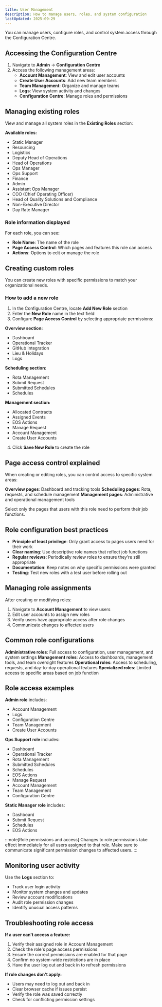 ```yaml
---
title: User Management
description: How to manage users, roles, and system configuration
lastUpdated: 2025-09-29
---
```


You can manage users, configure roles, and control system access through the Configuration Centre.

## Accessing the Configuration Centre

1. Navigate to **Admin** → **Configuration Centre**
2. Access the following management areas:
   - **Account Management**: View and edit user accounts
   - **Create User Accounts**: Add new team members
   - **Team Management**: Organize and manage teams
   - **Logs**: View system activity and changes
   - **Configuration Centre**: Manage roles and permissions

## Managing existing roles

View and manage all system roles in the **Existing Roles** section:

**Available roles:**
- Static Manager
- Resourcing
- Logistics
- Deputy Head of Operations
- Head of Operations
- Ops Manager
- Ops Support
- Finance
- Admin
- Assistant Ops Manager
- COO (Chief Operating Officer)
- Head of Quality Solutions and Compliance
- Non-Executive Director
- Day Rate Manager

### Role information displayed

For each role, you can see:
- **Role Name**: The name of the role
- **Page Access Control**: Which pages and features this role can access
- **Actions**: Options to edit or manage the role

## Creating custom roles

You can create new roles with specific permissions to match your organizational needs.

### How to add a new role

1. In the Configuration Centre, locate **Add New Role** section
2. Enter the **New Role** name in the text field
3. Configure **Page Access Control** by selecting appropriate permissions:

**Overview section:**
- Dashboard
- Operational Tracker
- GitHub Integration
- Lieu & Holidays
- Logs

**Scheduling section:**
- Rota Management
- Submit Request
- Submitted Schedules
- Schedules

**Management section:**
- Allocated Contracts
- Assigned Events
- EOS Actions
- Manage Request
- Account Management
- Create User Accounts

4. Click **Save New Role** to create the role

## Page access control explained

When creating or editing roles, you can control access to specific system areas:

**Overview pages**: Dashboard and tracking tools
**Scheduling pages**: Rota, requests, and schedule management
**Management pages**: Administrative and operational management tools

Select only the pages that users with this role need to perform their job functions.

## Role configuration best practices

- **Principle of least privilege**: Only grant access to pages users need for their work
- **Clear naming**: Use descriptive role names that reflect job functions
- **Regular reviews**: Periodically review roles to ensure they're still appropriate
- **Documentation**: Keep notes on why specific permissions were granted
- **Testing**: Test new roles with a test user before rolling out

## Managing role assignments

After creating or modifying roles:
1. Navigate to **Account Management** to view users
2. Edit user accounts to assign new roles
3. Verify users have appropriate access after role changes
4. Communicate changes to affected users

## Common role configurations

**Administrative roles**: Full access to configuration, user management, and system settings
**Management roles**: Access to dashboards, management tools, and team oversight features
**Operational roles**: Access to scheduling, requests, and day-to-day operational features
**Specialized roles**: Limited access to specific areas based on job function

## Role access examples

**Admin role** includes:
- Account Management
- Logs
- Configuration Centre
- Team Management
- Create User Accounts

**Ops Support role** includes:
- Dashboard
- Operational Tracker
- Rota Management
- Submitted Schedules
- Schedules
- EOS Actions
- Manage Request
- Account Management
- Team Management
- Configuration Centre

**Static Manager role** includes:
- Dashboard
- Submit Request
- Schedules
- EOS Actions

:::note[Role permissions and access]
Changes to role permissions take effect immediately for all users assigned to that role. Make sure to communicate significant permission changes to affected users.
:::

## Monitoring user activity

Use the **Logs** section to:
- Track user login activity
- Monitor system changes and updates
- Review account modifications
- Audit role permission changes
- Identify unusual access patterns

## Troubleshooting role access

**If a user can't access a feature:**
1. Verify their assigned role in Account Management
2. Check the role's page access permissions
3. Ensure the correct permissions are enabled for that page
4. Confirm no system-wide restrictions are in place
5. Have the user log out and back in to refresh permissions

**If role changes don't apply:**
- Users may need to log out and back in
- Clear browser cache if issues persist
- Verify the role was saved correctly
- Check for conflicting permission settings